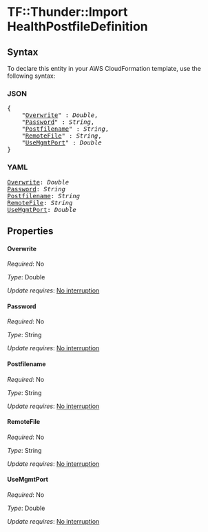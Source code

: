 # TF::Thunder::Import HealthPostfileDefinition

## Syntax

To declare this entity in your AWS CloudFormation template, use the following syntax:

### JSON

<pre>
{
    "<a href="#overwrite" title="Overwrite">Overwrite</a>" : <i>Double</i>,
    "<a href="#password" title="Password">Password</a>" : <i>String</i>,
    "<a href="#postfilename" title="Postfilename">Postfilename</a>" : <i>String</i>,
    "<a href="#remotefile" title="RemoteFile">RemoteFile</a>" : <i>String</i>,
    "<a href="#usemgmtport" title="UseMgmtPort">UseMgmtPort</a>" : <i>Double</i>
}
</pre>

### YAML

<pre>
<a href="#overwrite" title="Overwrite">Overwrite</a>: <i>Double</i>
<a href="#password" title="Password">Password</a>: <i>String</i>
<a href="#postfilename" title="Postfilename">Postfilename</a>: <i>String</i>
<a href="#remotefile" title="RemoteFile">RemoteFile</a>: <i>String</i>
<a href="#usemgmtport" title="UseMgmtPort">UseMgmtPort</a>: <i>Double</i>
</pre>

## Properties

#### Overwrite

_Required_: No

_Type_: Double

_Update requires_: [No interruption](https://docs.aws.amazon.com/AWSCloudFormation/latest/UserGuide/using-cfn-updating-stacks-update-behaviors.html#update-no-interrupt)

#### Password

_Required_: No

_Type_: String

_Update requires_: [No interruption](https://docs.aws.amazon.com/AWSCloudFormation/latest/UserGuide/using-cfn-updating-stacks-update-behaviors.html#update-no-interrupt)

#### Postfilename

_Required_: No

_Type_: String

_Update requires_: [No interruption](https://docs.aws.amazon.com/AWSCloudFormation/latest/UserGuide/using-cfn-updating-stacks-update-behaviors.html#update-no-interrupt)

#### RemoteFile

_Required_: No

_Type_: String

_Update requires_: [No interruption](https://docs.aws.amazon.com/AWSCloudFormation/latest/UserGuide/using-cfn-updating-stacks-update-behaviors.html#update-no-interrupt)

#### UseMgmtPort

_Required_: No

_Type_: Double

_Update requires_: [No interruption](https://docs.aws.amazon.com/AWSCloudFormation/latest/UserGuide/using-cfn-updating-stacks-update-behaviors.html#update-no-interrupt)

